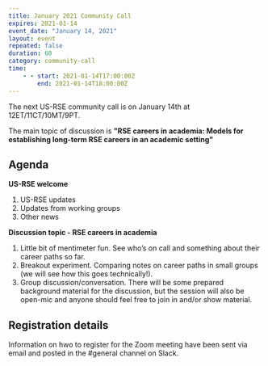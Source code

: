 ```yaml
---
title: January 2021 Community Call
expires: 2021-01-14
event_date: "January 14, 2021"
layout: event
repeated: false
duration: 60
category: community-call
time:
    - - start: 2021-01-14T17:00:00Z
        end: 2021-01-14T18:00:00Z
---
```


The next US-RSE community call is on January 14th at 12ET/11CT/10MT/9PT. 

The main topic of discussion is
**"RSE careers in academia: Models for establishing long-term RSE careers in an academic setting"**

## Agenda

**US-RSE welcome**  
 1. US-RSE updates
 1. Updates from working groups 
 1. Other news
 
**Discussion topic - RSE careers in academia**  
 1. Little bit of mentimeter fun. See who’s on call and something about their career paths so far.
 1. Breakout experiment. Comparing notes on career paths in small groups (we will see how this goes technically!). 
 1. Group discussion/conversation. There will be some prepared background material for the discussion, but the session will also be open-mic and anyone should feel free to join in and/or show material. 


## Registration details
Information on hwo to register for the Zoom meeting have been sent via email and posted in the #general channel on Slack.
